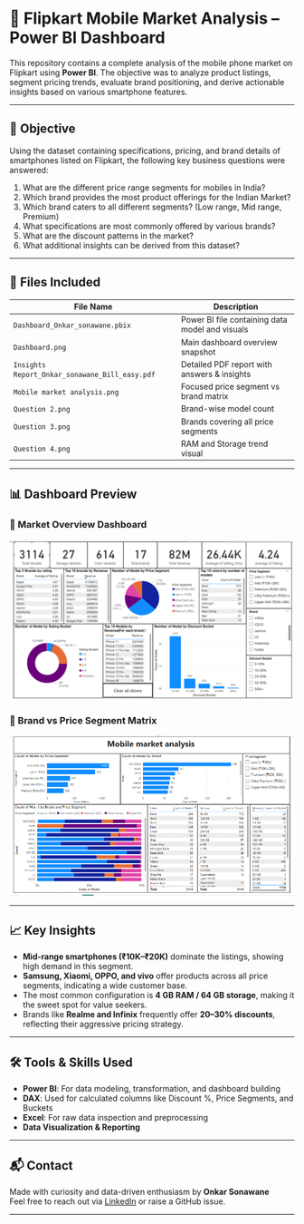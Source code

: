 # 📱 Flipkart Mobile Market Analysis – Power BI Dashboard

This repository contains a complete analysis of the mobile phone market on Flipkart using **Power BI**. The objective was to analyze product listings, segment pricing trends, evaluate brand positioning, and derive actionable insights based on various smartphone features.

---

## 📌 Objective

Using the dataset containing specifications, pricing, and brand details of smartphones listed on Flipkart, the following key business questions were answered:

1. What are the different price range segments for mobiles in India?
2. Which brand provides the most product offerings for the Indian Market?
3. Which brand caters to all different segments? (Low range, Mid range, Premium)
4. What specifications are most commonly offered by various brands?
5. What are the discount patterns in the market?
6. What additional insights can be derived from this dataset?

---

## 📂 Files Included

| File Name                             | Description                                     |
|--------------------------------------|-------------------------------------------------|
| `Dashboard_Onkar_sonawane.pbix`      | Power BI file containing data model and visuals |
| `Dashboard.png`                      | Main dashboard overview snapshot                |
| `Insights Report_Onkar_sonawane_Bill_easy.pdf` | Detailed PDF report with answers & insights    |
| `Mobile market analysis.png`         | Focused price segment vs brand matrix           |
| `Question 2.png`                     | Brand-wise model count                          |
| `Question 3.png`                     | Brands covering all price segments              |
| `Question 4.png`                     | RAM and Storage trend visual                    |

---

## 📊 Dashboard Preview

### 🧭 Market Overview Dashboard

![Dashboard](Dashboard.png)

### 🧮 Brand vs Price Segment Matrix

![Mobile Market Matrix](Mobile%20market%20analysis.png)

---

## 📈 Key Insights

- **Mid-range smartphones (₹10K–₹20K)** dominate the listings, showing high demand in this segment.
- **Samsung, Xiaomi, OPPO, and vivo** offer products across all price segments, indicating a wide customer base.
- The most common configuration is **4 GB RAM / 64 GB storage**, making it the sweet spot for value seekers.
- Brands like **Realme and Infinix** frequently offer **20–30% discounts**, reflecting their aggressive pricing strategy.

---

## 🛠 Tools & Skills Used

- **Power BI**: For data modeling, transformation, and dashboard building
- **DAX**: Used for calculated columns like Discount %, Price Segments, and Buckets
- **Excel**: For raw data inspection and preprocessing
- **Data Visualization & Reporting**

---

## 📬 Contact

Made with curiosity and data-driven enthusiasm by **Onkar Sonawane**  
Feel free to reach out via [LinkedIn](https://www.linkedin.com/) or raise a GitHub issue.

---
